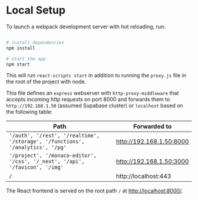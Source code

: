 # Local Setup

To launch a webpack development server with hot reloading, run:

```bash

# install dependencies
npm install

# start the app
npm start
```

This will run `react-scripts start` in addition to running the `proxy.js` file in the root of the project with node.

This file defines an `express` webserver with `http-proxy-middleware` that accepts incoming http requests on port 8000 and forwards them to `http://192.168.1.50` (assumed Supabase cluster) or `localhost` based on the following table:

| Path | Forwarded to |
| --- | --- |
| `'/auth', '/rest', '/realtime', '/storage', '/functions', '/analytics', '/pg'`| http://192.168.1.50:8000 |
| `'/project', '/monaco-editor', '/css', '/_next', '/api', '/favicon', '/img'` | http://192.168.1.50:3000 |
| `/` | http://localhost:443 |

The React frontend is served on the root path `/` at [http://localhost:8000/](http://localhost:8000/).
